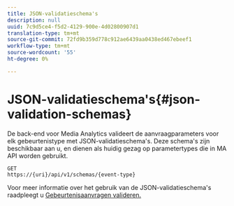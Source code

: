 ```yaml
---
title: JSON-validatieschema's
description: null
uuid: 7c9d5ce4-f5d2-4129-900e-4d02800907d1
translation-type: tm+mt
source-git-commit: 72fd9b359d778c912ae6439aa0438ed467ebeef1
workflow-type: tm+mt
source-wordcount: '55'
ht-degree: 0%

---
```



# JSON-validatieschema&#39;s{#json-validation-schemas}

De back-end voor Media Analytics valideert de aanvraagparameters voor elk gebeurtenistype met JSON-validatieschema&#39;s. Deze schema&#39;s zijn beschikbaar aan u, en dienen als huidig gezag op parametertypes die in MA API worden gebruikt.

```
GET
https://{uri}/api/v1/schemas/{event-type}
```

Voor meer informatie over het gebruik van de JSON-validatieschema&#39;s raadpleegt u [Gebeurtenisaanvragen valideren.](/help/media-collection-api/mc-api-impl/mc-api-validate-reqs.md)
